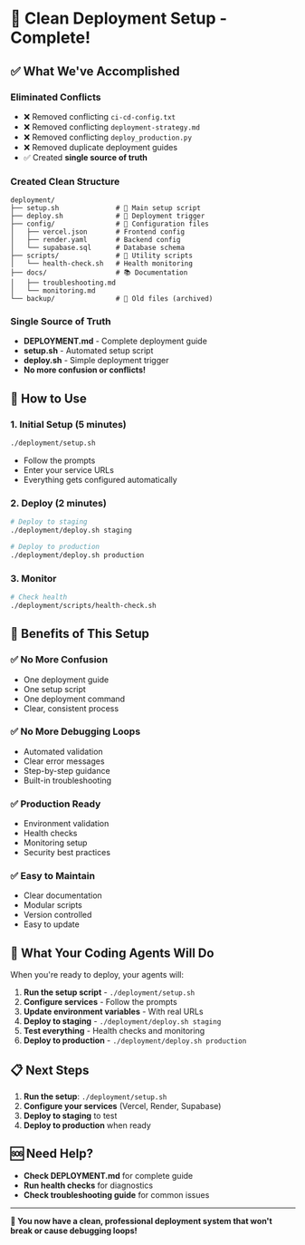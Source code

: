 # 🎯 Clean Deployment Setup - Complete!

## ✅ What We've Accomplished

### **Eliminated Conflicts**
- ❌ Removed conflicting `ci-cd-config.txt`
- ❌ Removed conflicting `deployment-strategy.md`
- ❌ Removed conflicting `deploy_production.py`
- ❌ Removed duplicate deployment guides
- ✅ Created **single source of truth**

### **Created Clean Structure**
```
deployment/
├── setup.sh              # 🎯 Main setup script
├── deploy.sh             # 🚀 Deployment trigger
├── config/               # 📁 Configuration files
│   ├── vercel.json       # Frontend config
│   ├── render.yaml       # Backend config
│   └── supabase.sql      # Database schema
├── scripts/              # 🔧 Utility scripts
│   └── health-check.sh   # Health monitoring
├── docs/                 # 📚 Documentation
│   ├── troubleshooting.md
│   └── monitoring.md
└── backup/               # 💾 Old files (archived)
```

### **Single Source of Truth**
- **DEPLOYMENT.md** - Complete deployment guide
- **setup.sh** - Automated setup script
- **deploy.sh** - Simple deployment trigger
- **No more confusion or conflicts!**

## 🚀 How to Use

### **1. Initial Setup (5 minutes)**
```bash
./deployment/setup.sh
```
- Follow the prompts
- Enter your service URLs
- Everything gets configured automatically

### **2. Deploy (2 minutes)**
```bash
# Deploy to staging
./deployment/deploy.sh staging

# Deploy to production
./deployment/deploy.sh production
```

### **3. Monitor**
```bash
# Check health
./deployment/scripts/health-check.sh
```

## 🎯 Benefits of This Setup

### **✅ No More Confusion**
- One deployment guide
- One setup script
- One deployment command
- Clear, consistent process

### **✅ No More Debugging Loops**
- Automated validation
- Clear error messages
- Step-by-step guidance
- Built-in troubleshooting

### **✅ Production Ready**
- Environment validation
- Health checks
- Monitoring setup
- Security best practices

### **✅ Easy to Maintain**
- Clear documentation
- Modular scripts
- Version controlled
- Easy to update

## 🔧 What Your Coding Agents Will Do

When you're ready to deploy, your agents will:

1. **Run the setup script** - `./deployment/setup.sh`
2. **Configure services** - Follow the prompts
3. **Update environment variables** - With real URLs
4. **Deploy to staging** - `./deployment/deploy.sh staging`
5. **Test everything** - Health checks and monitoring
6. **Deploy to production** - `./deployment/deploy.sh production`

## 📋 Next Steps

1. **Run the setup**: `./deployment/setup.sh`
2. **Configure your services** (Vercel, Render, Supabase)
3. **Deploy to staging** to test
4. **Deploy to production** when ready

## 🆘 Need Help?

- **Check DEPLOYMENT.md** for complete guide
- **Run health checks** for diagnostics
- **Check troubleshooting guide** for common issues

---

**🎉 You now have a clean, professional deployment system that won't break or cause debugging loops!** 